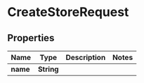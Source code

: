 

# CreateStoreRequest


## Properties

| Name | Type | Description | Notes |
|------------ | ------------- | ------------- | -------------|
|**name** | **String** |  |  |




